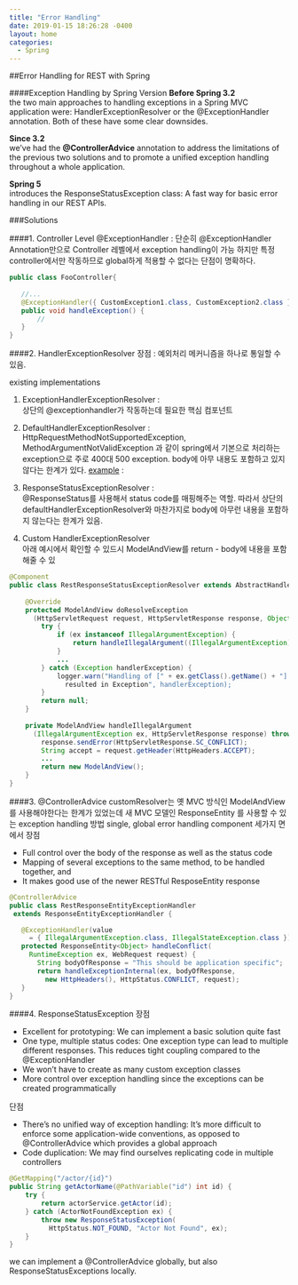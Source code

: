 ```yaml
---
title: "Error Handling"
date: 2019-01-15 18:26:28 -0400
layout: home
categories:
  - Spring
---
```


##Error Handling for REST with Spring

####Exception Handling by Spring Version
**Before Spring 3.2**  
the two main approaches to handling exceptions in a Spring MVC application were: HandlerExceptionResolver or the @ExceptionHandler annotation. Both of these have some clear downsides.

**Since 3.2**  
we’ve had the **@ControllerAdvice** annotation to address the limitations of the previous two solutions and to promote a unified exception handling throughout a whole application.

**Spring 5**  
introduces the ResponseStatusException class: A fast way for basic error handling in our REST APIs.

###Solutions

####1. Controller Level @ExceptionHandler
 : 단순히 @ExceptionHandler Annotation만으로 Controller 레벨에서 exception handling이 가능
 하지만 특정 controller에서만 작동하므로 global하게 적용할 수 없다는 단점이 명확하다. 
 
 ```java
public class FooController{
     
    //...
    @ExceptionHandler({ CustomException1.class, CustomException2.class })
    public void handleException() {
        //
    }
}
```

####2. HandlerExceptionResolver
장점 :  예외처리 메커니즘을 하나로 통일할 수 있음.

existing implementations
1. ExceptionHandlerExceptionResolver :  
상단의 @exceptionhandler가 작동하는데 필요한 핵심 컴포넌트  
2. DefaultHandlerExceptionResolver :  
HttpRequestMethodNotSupportedException, MethodArgumentNotValidException 과 같이 spring에서 기본으로 처리하는 exception으로 주로 400대 500 exception. body에 아무 내용도 포함하고 있지 않다는 한계가 있다.  [example]("https://docs.spring.io/spring/docs/3.2.x/spring-framework-reference/html/mvc.html#mvc-ann-rest-spring-mvc-exceptions") : 
3. ResponseStatusExceptionResolver :  
@ResponseStatus를 사용해서 status code를 매핑해주는 역할. 따라서 상단의 defaultHandlerExceptionResolver와 마찬가지로 body에 아무런 내용을 포함하지 않는다는 한계가 있음.

4. Custom HandlerExceptionResolver  
아래 예시에서 확인할 수 있드시 ModelAndView를 return - body에 내용을 포함해줄 수 있

```java
@Component
public class RestResponseStatusExceptionResolver extends AbstractHandlerExceptionResolver {
 
    @Override
    protected ModelAndView doResolveException
      (HttpServletRequest request, HttpServletResponse response, Object handler, Exception ex) {
        try {
            if (ex instanceof IllegalArgumentException) {
                return handleIllegalArgument((IllegalArgumentException) ex, response, handler);
            }
            ...
        } catch (Exception handlerException) {
            logger.warn("Handling of [" + ex.getClass().getName() + "] 
              resulted in Exception", handlerException);
        }
        return null;
    }
 
    private ModelAndView handleIllegalArgument
      (IllegalArgumentException ex, HttpServletResponse response) throws IOException {
        response.sendError(HttpServletResponse.SC_CONFLICT);
        String accept = request.getHeader(HttpHeaders.ACCEPT);
        ...
        return new ModelAndView();
    }
}
```
####3. @ControllerAdvice
 customResolver는 옛 MVC 방식인 ModelAndView를 사용해야한다는 한계가 있었는데 새 MVC 모델인 ResponseEntity 를 사용할 수 있는 exception handling 방법
 single, global error handling component
 세가지 면에서 장점
 - Full control over the body of the response as well as the status code
 - Mapping of several exceptions to the same method, to be handled together, and
 - It makes good use of the newer RESTful ResposeEntity response
 
 ```java
@ControllerAdvice
public class RestResponseEntityExceptionHandler 
  extends ResponseEntityExceptionHandler {
 
    @ExceptionHandler(value 
      = { IllegalArgumentException.class, IllegalStateException.class })
    protected ResponseEntity<Object> handleConflict(
      RuntimeException ex, WebRequest request) {
        String bodyOfResponse = "This should be application specific";
        return handleExceptionInternal(ex, bodyOfResponse, 
          new HttpHeaders(), HttpStatus.CONFLICT, request);
    }
}
```

####4. ResponseStatusException
장점
- Excellent for prototyping: We can implement a basic solution quite fast
- One type, multiple status codes: One exception type can lead to multiple different responses. This reduces tight coupling compared to the @ExceptionHandler
- We won’t have to create as many custom exception classes
- More control over exception handling since the exceptions can be created programmatically

단점
- There’s no unified way of exception handling: It’s more difficult to enforce some application-wide conventions, as opposed to @ControllerAdvice which provides a global approach
- Code duplication: We may find ourselves replicating code in multiple controllers

```java
@GetMapping("/actor/{id}")
public String getActorName(@PathVariable("id") int id) {
    try {
        return actorService.getActor(id);
    } catch (ActorNotFoundException ex) {
        throw new ResponseStatusException(
          HttpStatus.NOT_FOUND, "Actor Not Found", ex);
    }
}
```
we can implement a @ControllerAdvice globally, but also ResponseStatusExceptions locally.

